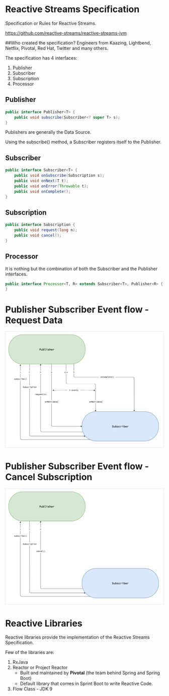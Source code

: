 # Reactive Streams Specification

Specification or Rules for Reactive Streams.

https://github.com/reactive-streams/reactive-streams-jvm

##Who created the specification?
Engineers from Kaazing, Lightbend, Netflix, Pivotal, Red Hat, Twitter and many others.

The specification has 4 interfaces:

1. Publisher
2. Subscriber
3. Subscription
4. Processor


## Publisher

```java
public interface Publisher<T> {
    public void subscribe(Subscriber<? super T> s);
}
```

Publishers are generally the Data Source.

Using the subscribe() method, a Subscriber registers itself to the Publisher.

## Subscriber

```java
public interface Subscriber<T> {
    public void onSubscribe(Subscription s);
    public void onNext(T t);
    public void onError(Throwable t);
    public void onComplete();
}
```

## Subscription

```java
public interface Subscription {
    public void request(long n);
    public void cancel();
}
```

## Processor

It is nothing but the combination of both the Subscriber and the Publisher interfaces.

```java
public interface Processor<T, R> extends Subscriber<T>, Publisher<R> {
}
```

# Publisher Subscriber Event flow - Request Data
![Reactive Programming - No Data flow](./images/publisher-subscriber-event-flow_1_request.png)

# Publisher Subscriber Event flow - Cancel Subscription
![Reactive Programming - No Data flow](./images/publisher-subscriber-event-flow_2_cancel.png)

# Reactive Libraries

Reactive libraries provide the implementation of the Reactive Streams Specification.

Few of the libraries are:

1. RxJava
2. Reactor or Project Reactor
   - Built and maintained by **Pivotal** (the team behind Spring and Spring Boot)
   - Default library that comes in Sprint Boot to write Reactive Code.
4. Flow Class - JDK 9